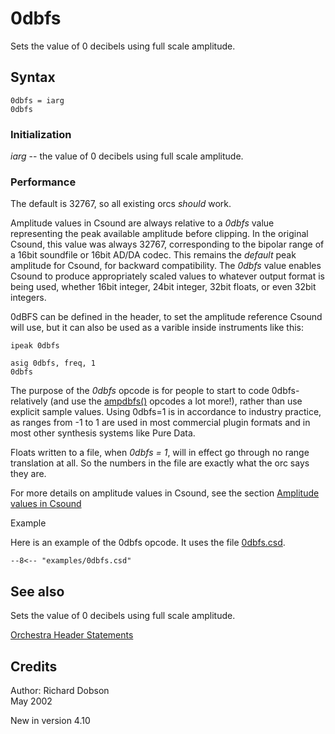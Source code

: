 <!--
id:Zerodbfs
category:Orchestra Syntax:Header
-->
# 0dbfs
Sets the value of 0 decibels using full scale amplitude.

## Syntax
``` csound-orc
0dbfs = iarg
0dbfs
```

### Initialization

_iarg_ -- the value of 0 decibels using full scale amplitude.

### Performance

The default is 32767, so all existing orcs _should_ work.

Amplitude values in Csound are always relative to a _0dbfs_ value representing the peak available amplitude before clipping. In the original Csound, this value was always 32767, corresponding to the bipolar range of a 16bit soundfile or 16bit AD/DA codec. This remains the _default_ peak amplitude for Csound, for backward compatibility. The _0dbfs_ value enables Csound to produce appropriately scaled values to whatever output format is being used, whether 16bit integer, 24bit integer, 32bit floats, or even 32bit integers.

0dBFS can be defined in the header, to set the amplitude reference Csound will use, but it can also be used as a varible inside instruments like this:

``` csound-orc
ipeak 0dbfs
```

``` csound-orc
asig 0dbfs, freq, 1
0dbfs
```

The purpose of the _0dbfs_ opcode is for people to start to code 0dbfs-relatively (and use the [ampdbfs()](../../opcodes/ampdbfs) opcodes a lot more!), rather than use explicit sample values. Using 0dbfs=1 is in accordance to industry practice, as ranges from -1 to 1 are used in most commercial plugin formats and in most other synthesis systems like Pure Data.

Floats written to a file, when _0dbfs = 1_, will in effect go through no range translation at all. So the numbers in the file are exactly what the orc says they are.

For more details on amplitude values in Csound, see the section [Amplitude values in Csound](../../)

Example

Here is an example of the 0dbfs opcode. It uses the file [0dbfs.csd](../../examples/0dbfs.csd).

``` csound-csd title="Example of the 0dbfs opcode." linenums="1"
--8<-- "examples/0dbfs.csd"
```

## See also
Sets the value of 0 decibels using full scale amplitude.


[Orchestra Header Statements](../../orch/header)

## Credits

Author: Richard Dobson<br>
May 2002<br>

New in version 4.10
